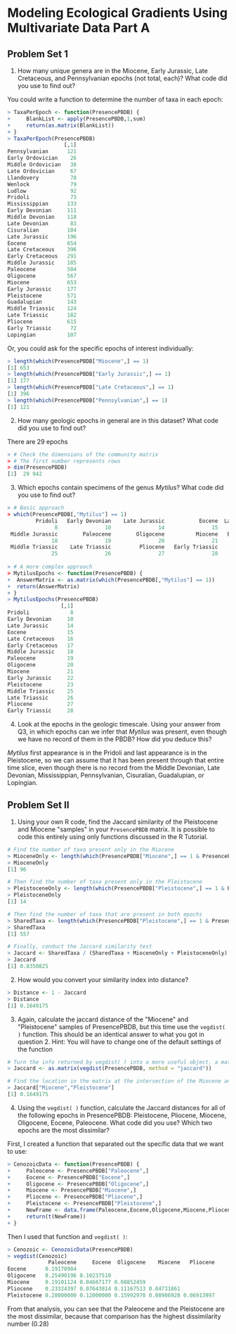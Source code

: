 # Modeling Ecological Gradients Using Multivariate Data Part A

## Problem Set 1

1. How many unique genera are in the Miocene, Early Jurassic, Late Cretaceous, and Pennsylvanian epochs (not total, each)? What code did you use to find out?

You could write a function to determine the number of taxa in each epoch:

````R
> TaxaPerEpoch <- function(PresencePBDB) {
+     BlankList <- apply(PresencePBDB,1,sum)
+     return(as.matrix(BlankList))
+ }
> TaxaPerEpoch(PresencePBDB)
                  [,1]
Pennsylvanian      121
Early Ordovician    26
Middle Ordovician   38
Late Ordovician     67
Llandovery          78
Wenlock             79
Ludlow              92
Pridoli             73
Mississippian      133
Early Devonian     111
Middle Devonian    118
Late Devonian       83
Cisuralian         104
Late Jurassic      196
Eocene             654
Late Cretaceous    396
Early Cretaceous   291
Middle Jurassic    185
Paleocene          504
Oligocene          567
Miocene            653
Early Jurassic     177
Pleistocene        571
Guadalupian        143
Middle Triassic    124
Late Triassic      182
Pliocene           615
Early Triassic      72
Lopingian          107
````

Or, you could ask for the specific epochs of interest individually:

````R
> length(which(PresencePBDB["Miocene",] == 1)
[1] 653
> length(which(PresencePBDB["Early Jurassic",] == 1)
[1] 177
> length(which(PresencePBDB["Late Cretaceous",] == 1)
[1] 396
> length(which(PresencePBDB["Pennsylvanian",] == 1)
[1] 121
````

2. How many geologic epochs in general are in this dataset? What code did you use to find out?

There are 29 epochs

````R
> # Check the dimensions of the community matrix
> # The first number represents rows
> dim(PresencePBDB)
[1]  29 942
````

3. Which epochs contain specimens of the genus *Mytilus*? What code did you use to find out?

````R
> # Basic approach
> which(PresencePBDB[,"Mytilus"] == 1)
         Pridoli   Early Devonian    Late Jurassic           Eocene  Late Cretaceous Early Cretaceous 
               8               10               14               15               16               17 
 Middle Jurassic        Paleocene        Oligocene          Miocene   Early Jurassic      Pleistocene 
              18               19               20               21               22               23 
 Middle Triassic    Late Triassic         Pliocene   Early Triassic 
              25               26               27               28
              
> # A more complex approach
> MytilusEpochs <- function(PresencePBDB) {
+  AnswerMatrix <- as.matrix(which(PresencePBDB[,"Mytilus"] == 1))
+  return(AnswerMatrix)
+ }
> MytilusEpochs(PresencePBDB)
                 [,1]
Pridoli             8
Early Devonian     10
Late Jurassic      14
Eocene             15
Late Cretaceous    16
Early Cretaceous   17
Middle Jurassic    18
Paleocene          19
Oligocene          20
Miocene            21
Early Jurassic     22
Pleistocene        23
Middle Triassic    25
Late Triassic      26
Pliocene           27
Early Triassic     28
````

4. Look at the epochs in the geologic timescale. Using your answer from Q3, in which epochs can we infer that *Mytilus* was present, even though we have no record of them in the PBDB? How did you deduce this?

*Mytilus* first appearance is in the Pridoli and last appearance is in the Pleistocene, so we can assume that it has been present through that entire time slice, even though there is no record from the Middle Devonian, Late Devonian, Mississippian, Pennsylvanian, Cisuralian, Guadalupian, or Lopingian.

## Problem Set II

1. Using your own R code, find the Jaccard similarity of the Pleistocene and Miocene "samples" in your `PresencePBDB` matrix. It is possible to code this entirely using only functions discussed in the R Tutorial.

````R
# Find the number of taxa present only in the Miocene
> MioceneOnly <- length(which(PresencePBDB["Miocene",] == 1 & PresencePBDB["Pleistocene",] == 0))
> MioceneOnly
[1] 96

# Then find the number of taxa present only in the Pleistocene
> PleistoceneOnly <- length(which(PresencePBDB["Pleistocene",] == 1 & PresencePBDB["Miocene",] == 0))
> PleistoceneOnly
[1] 14

# Then find the number of taxa that are present in both epochs
> SharedTaxa <- length(which(PresencePBDB["Pleistocene",] == 1 & PresencePBDB["Miocene",] == 1))
> SharedTaxa
[1] 557

# Finally, conduct the Jaccard similarity test
> Jaccard <- SharedTaxa / (SharedTaxa + MioceneOnly + PleistoceneOnly)
> Jaccard
[1] 0.8350825
````

2. How would you convert your similarity index into distance?

````R
> Distance <- 1 - Jaccard
> Distance
[1] 0.1649175
````

3. Again, calculate the jaccard distance of the "Miocene" and "Pleistocene" samples of PresencePBDB, but this time use the `vegdist( )` function. This should be an identical answer to what you got in question 2. Hint: You will have to change one of the default settings of the function

````R
# Turn the info returned by vegdist( ) into a more useful object, a matrix
> Jaccard <- as.matrix(vegdist(PresencePBDB, method = "jaccard"))

# Find the location in the matrix at the intersection of the Miocene and Pleistocene
> Jaccard["Miocene","Pleistocene"]
[1] 0.1649175
````

4. Using the `vegdist( )` function, calculate the Jaccard distances for all of the following epochs in PresencePBDB: Pleistocene, Pliocene, Miocene, Oligocene, Eocene, Paleocene. What code did you use? Which two epochs are the most dissimilar?

First, I created a function that separated out the specific data that we want to use:

````R
> CenozoicData <- function(PresencePBDB) {
+     Paleocene <- PresencePBDB["Paleocene",]
+     Eocene <- PresencePBDB["Eocene",]
+     Oligocene <- PresencePBDB["Oligocene",]
+     Miocene <- PresencePBDB["Miocene",]
+     Pliocene <- PresencePBDB["Pliocene",]
+     Pleistocene <- PresencePBDB["Pleistocene",] 
+     NewFrame <- data.frame(Paleocene,Eocene,Oligocene,Miocene,Pliocene,Pleistocene)
+     return(t(NewFrame))
+ }
````

Then I used that function and `vegdist( )`:

````R
> Cenozoic <- CenozoicData(PresencePBDB)
> vegdist(Cenozoic)
             Paleocene     Eocene  Oligocene    Miocene   Pliocene
Eocene      0.19170984                                            
Oligocene   0.25490196 0.10237510                                 
Miocene     0.19101124 0.04667177 0.08852459                      
Pliocene    0.23324397 0.07643814 0.11167513 0.04731861           
Pleistocene 0.28000000 0.12000000 0.15992970 0.08986928 0.06913997
````
From that analysis, you can see that the Paleocene and the Pleistocene are the most dissimilar, because that comparison has the highest dissimilarity number (0.28)
